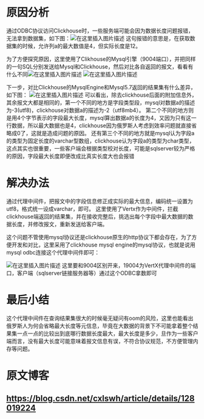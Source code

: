 # 原因分析
通过ODBC协议访问Clickhouse时，一些服务端可能会因为数据长度问题报错，无法拿到数据集，如下图：![在这里插入图片描述](https://img-blog.csdnimg.cn/778edc0f2f644f4ca961ff48578da80e.png#pic_center)
这句报错的意思是，在获取数据集的时候，允许列a的最大数值是4，但实际长度是12。

为了方便探究原因，这里使用了Clikhouse的Mysql引擎（9004端口），并把同样的一句SQL分别发送给Mysql和Clickhouse，然后对比各自返回的报文，看看有什么不同![在这里插入图片描述](https://img-blog.csdnimg.cn/b58bd8f62beb42abbc8809954975ffbc.png#pic_caenter)
![在这里插入图片描述](https://img-blog.csdnimg.cn/4dca6c3cc2274b9e9386a9c56a2587b4.png#pic_center)

下一步，对比Clickhouse的MysqlEngine和Mysql5.7返回的结果集有什么差异，如下图：
![在这里插入图片描述](https://img-blog.csdnimg.cn/28aba51b44f7497390be7c5e5558c062.png#pic_center)
可以看出，除去clickhouse后面的附加信息外，其余报文大都是相同的，第一个不同的地方是字段类型段，mysql对数据a的描述为-3(utf8)，clickhouse对数据a的描述为-2（utf8mb4）。
第二个不同的地方则是用4个字节表示的字段最大长度，mysql算出数据a的长度为4，又因为只有这一行数据，所以最大数据也是4，clickhouse因为俄罗斯人考虑到效率问题就直接省略成0了，这就是造成问题的原因。
还有第三个不同的地方就是mysql认为字段a的类型为固定长度的varchar型数组，clickhouse认为字段a的类型为char类型，这点其实也很重要，一些客户端会根据类型校对长度，可能是sqlserver较为严格的原因，字段最大长度即便改成比真实长度大也会报错

# 解决办法
通过代理中间件，把报文中的字段信息修正成实际的最大信息，编码统一设置为utf8，格式统一设成varchar，即可。
这里使用了Vertx作为中间件，拦截clickhouse端返回的结果集，并在接收完整后，挑选出每个字段中最大数据的数据长度，并修改报文，重新发送给客户端。

这个问题不管使用mysql协议还是clickhouse原生的http协议下都会存在，为了方便开发和对比，这里采用了clickhouse mysql engine的mysql协议，也就是说用mysql odbc连接这个代理中间件即可：

![在这里插入图片描述](https://img-blog.csdnimg.cn/24d2b68071e648028e6865f2bd6634f3.png#pic_center)
这里要和9004区别开来，19004为VertX代理中间件的端口，客户端（sqlserver链接服务器等）通过这个ODBC拿数即可
# 最后小结
这个代理中间件在查询结果集很大的时候毫无疑问有oom的风险，这里也能看出俄罗斯人为何会省略最大长度等元信息，毕竟在大数据的背景下不可能拿着整个结果集一点一点的比较出到底哪行数据长度最大，最大长度是多少，旦作为一些客户端而言，没有最大长度可能意味着报文信息有误，不符合协议规范，不方便管理内存等问题。

# 原文博客
## https://blog.csdn.net/cxlswh/article/details/128019224